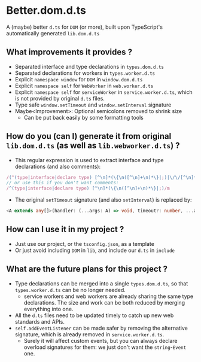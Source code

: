 # Better.dom.d.ts

A (maybe) better `d.ts` for `DOM` (or more),
built upon TypeScript's automatically generated `lib.dom.d.ts`

## What improvements it provides ?
* Separated interface and type declarations in `types.dom.d.ts`
* Separated declarations for workers in `types.worker.d.ts`
* Explicit `namespace window` for `DOM` in `window.dom.d.ts`
* Explicit `namespace self` for `WebWorker` in `web.worker.d.ts`
* Explicit `namespace self` for `serviceWorker` in `service.worker.d.ts`, which is not provided by original `d.ts` files.
* Type safe `window.setTimeout` and `window.setInterval` signature
* Maybe\<Improvement>: Optional semicolons removed to shrink size
    * Can be put back easily by some formatting tools

## How do you (can I) generate it from original `lib.dom.d.ts` (as well as `lib.webworker.d.ts`) ?
* This regular expression is used to extract interface and type declarations (and also comments):
```ts
/(^(type|interface|declare type) [^\n]*(\{\n([^\n]+\n)*\}|;)|\/\/[^\n]*|\/\*.*?\*\/)/m
// or use this if you don't want comments:
/^(type|interface|declare type) [^\n]*(\{\n([^\n]+\n)*\}|;)/m
```
* The original `setTimeout` signature (and also `setInterval`) is replaced by:
```ts
<A extends any[]>(handler: (...args: A) => void, timeout?: number, ...arguments: A): number;
```

## How can I use it in my project ?

* Just use our project, or the `tsconfig.json`, as a template
* Or just avoid including `DOM` in `lib`, and include our `d.ts` in `include`

## What are the future plans for this project ?
* Type declarations can be merged into a single `types.dom.d.ts`, so that `types.worker.d.ts` can be no longer needed.
   * service workers and web workers are already sharing the same type declarations. The size and work can be both reduced by merging everything into one.
* All the `d.ts` files need to be updated timely to catch up new web standards and APIs.
* `self.addEventListener` can be made safer by removing the alternative signature, which is already removed in `service.worker.d.ts`.
   * Surely it will affect custom events, but you can always declare overload signatures for them: we just don't want the `string`-`Event` one.
